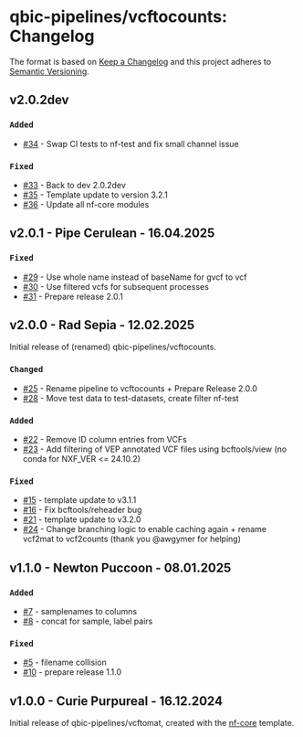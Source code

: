 # qbic-pipelines/vcftocounts: Changelog

The format is based on [Keep a Changelog](https://keepachangelog.com/en/1.0.0/)
and this project adheres to [Semantic Versioning](https://semver.org/spec/v2.0.0.html).

## v2.0.2dev

### `Added`

- [#34](https://github.com/qbic-pipelines/vcftocounts/pull/34) - Swap CI tests to nf-test and fix small channel issue

### `Fixed`

- [#33](https://github.com/qbic-pipelines/vcftocounts/pull/33) - Back to dev 2.0.2dev
- [#35](https://github.com/qbic-pipelines/vcftocounts/pull/35) - Template update to version 3.2.1
- [#36](https://github.com/qbic-pipelines/vcftocounts/pull/36) - Update all nf-core modules

## v2.0.1 - Pipe Cerulean - 16.04.2025

### `Fixed`

- [#29](https://github.com/qbic-pipelines/vcftocounts/pull/29) - Use whole name instead of baseName for gvcf to vcf
- [#30](https://github.com/qbic-pipelines/vcftocounts/pull/30) - Use filtered vcfs for subsequent processes
- [#31](https://github.com/qbic-pipelines/vcftocounts/pull/31) - Prepare release 2.0.1

## v2.0.0 - Rad Sepia - 12.02.2025

Initial release of (renamed) qbic-pipelines/vcftocounts.

### `Changed`

- [#25](https://github.com/qbic-pipelines/vcftocounts/pull/25) - Rename pipeline to vcftocounts + Prepare Release 2.0.0
- [#28](https://github.com/qbic-pipelines/vcftocounts/pull/28) - Move test data to test-datasets, create filter nf-test

### `Added`

- [#22](https://github.com/qbic-pipelines/vcftocounts/pull/22) - Remove ID column entries from VCFs
- [#23](https://github.com/qbic-pipelines/vcftocounts/pull/23) - Add filtering of VEP annotated VCF files using bcftools/view (no conda for NXF_VER <= 24.10.2)

### `Fixed`

- [#15](https://github.com/qbic-pipelines/vcftocounts/pull/15) - template update to v3.1.1
- [#16](https://github.com/qbic-pipelines/vcftocounts/pull/16) - Fix bcftools/reheader bug
- [#21](https://github.com/qbic-pipelines/vcftocounts/pull/21) - template update to v3.2.0
- [#24](https://github.com/qbic-pipelines/vcftocounts/pull/24) - Change branching logic to enable caching again + rename vcf2mat to vcf2counts (thank you @awgymer for helping)

## v1.1.0 - Newton Puccoon - 08.01.2025

### `Added`

- [#7](https://github.com/qbic-pipelines/vcftocounts/pull/7) - samplenames to columns
- [#8](https://github.com/qbic-pipelines/vcftocounts/pull/8) - concat for sample, label pairs

### `Fixed`

- [#5](https://github.com/qbic-pipelines/vcftocounts/pull/5) - filename collision
- [#10](https://github.com/qbic-pipelines/vcftocounts/pull/10) - prepare release 1.1.0

## v1.0.0 - Curie Purpureal - 16.12.2024

Initial release of qbic-pipelines/vcftomat, created with the [nf-core](https://nf-co.re/) template.
